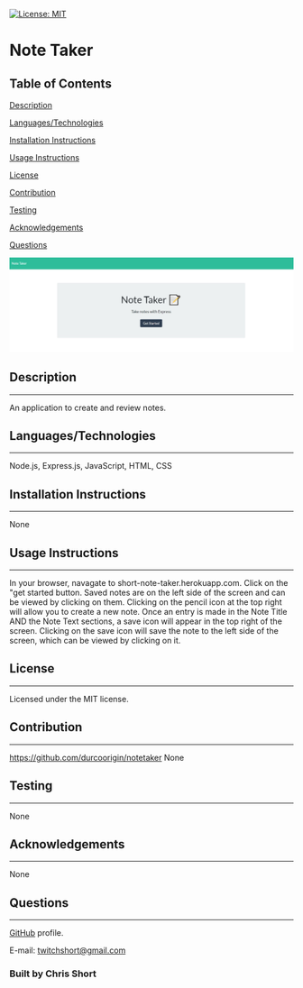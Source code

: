 

  [![License: MIT](https://img.shields.io/badge/License-MIT-yellow.svg)](https://opensource.org/licenses/MIT)
  
  # Note Taker
  
  
  ## Table of Contents
[Description](#Description)     
  
[Languages/Technologies](#Languages/Technologies)
  
[Installation Instructions](#Installation)
  
[Usage Instructions](#Usage)
  
[License](#License)
  
[Contribution](#Contribution)
  
[Testing](#Testing)
  
[Acknowledgements](#Acknowledgements)
  
[Questions](#Questions)
  
![screenshot](./public/assets/images/screenshot.jpg)

  ## Description 
  ---
  An application to create and review notes.
  
  ## Languages/Technologies
  ---
  Node.js, Express.js, JavaScript, HTML, CSS
  
  ## Installation Instructions
  ---
  None
  
  ## Usage Instructions
  ---
  In your browser, navagate to short-note-taker.herokuapp.com.  Click on the "get started button.  Saved notes are on the left side of the screen and can be viewed by clicking on them.  Clicking on the pencil icon at the top right will allow you to create a new note.  Once an entry is made in the Note Title AND the Note Text sections, a save icon will appear in the top right of the screen.  Clicking on the save icon will save the note to the left side of the screen, which can be viewed by clicking on it.
  
  ## License
  ---
  Licensed under the MIT license.
  
  ## Contribution
  ---
  https://github.com/durcoorigin/notetaker
  None
  
  ## Testing
  ---
  None
  
  ## Acknowledgements 
  ---
  None
  
  ## Questions
  ---
  [GitHub](https://github.com/durcoorigin) profile.

  E-mail: twitchshort@gmail.com
  
  ### Built by Chris Short 
  

